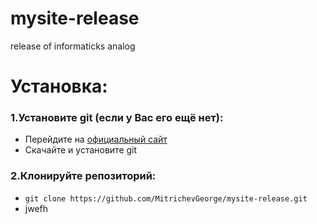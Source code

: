 ﻿# mysite-release
release of informaticks analog

# Установка:
### 1.Установите git (если у Вас его ещё нет):
 - Перейдите на [официальный сайт](https://git-scm.com/downloads)
 - Скачайте и установите git
### 2.Клонируйте репозиторий:
- ```git clone https://github.com/MitrichevGeorge/mysite-release.git```
- jwefh